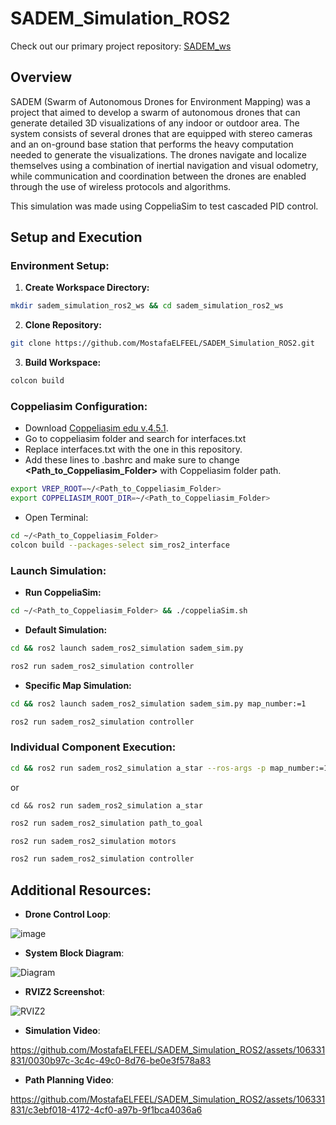 # SADEM_Simulation_ROS2

Check out our primary project repository: [SADEM_ws](https://github.com/RoniEmad/SADEM_ws)

## Overview
SADEM (Swarm of Autonomous Drones for Environment Mapping) was a project that aimed to develop a swarm of autonomous drones that can generate detailed 3D visualizations of any indoor or outdoor area. The system consists of several drones that are equipped with stereo cameras and an on-ground base station that performs the heavy computation needed to generate the visualizations. The drones navigate and localize themselves using a combination of inertial navigation and visual odometry, while communication and coordination between the drones are enabled through the use of wireless protocols and algorithms.

This simulation was made using CoppeliaSim to test cascaded PID control.




## Setup and Execution

### Environment Setup:

1. **Create Workspace Directory:**
```bash
mkdir sadem_simulation_ros2_ws && cd sadem_simulation_ros2_ws
```

2. **Clone Repository:**
```bash
git clone https://github.com/MostafaELFEEL/SADEM_Simulation_ROS2.git
```

3. **Build Workspace:**
```bash
colcon build
```

### Coppeliasim Configuration:

- Download [Coppeliasim edu v.4.5.1](https://www.coppeliarobotics.com/files/V4_5_1_rev4/CoppeliaSim_Edu_V4_5_1_rev4_Ubuntu22_04.tar.xz).
- Go to coppeliasim folder and search for interfaces.txt
- Replace interfaces.txt with the one in this repository.
- Add these lines to .bashrc and make sure to change **<Path_to_Coppeliasim_Folder>** with Coppeliasim folder path.
```bash
export VREP_ROOT=~/<Path_to_Coppeliasim_Folder>
export COPPELIASIM_ROOT_DIR=~/<Path_to_Coppeliasim_Folder>
```
- Open Terminal:
```bash
cd ~/<Path_to_Coppeliasim_Folder>
colcon build --packages-select sim_ros2_interface
```

  

### Launch Simulation:
- **Run CoppeliaSim:**
```bash
cd ~/<Path_to_Coppeliasim_Folder> && ./coppeliaSim.sh
```

- **Default Simulation:**
```bash
cd && ros2 launch sadem_ros2_simulation sadem_sim.py
```
```bash
ros2 run sadem_ros2_simulation controller
```

- **Specific Map Simulation:**
```bash
cd && ros2 launch sadem_ros2_simulation sadem_sim.py map_number:=1
```
```bash
ros2 run sadem_ros2_simulation controller
```

### Individual Component Execution:

```bash
cd && ros2 run sadem_ros2_simulation a_star --ros-args -p map_number:=1
```
or
```
cd && ros2 run sadem_ros2_simulation a_star
```
```bash
ros2 run sadem_ros2_simulation path_to_goal
```
```bash
ros2 run sadem_ros2_simulation motors
```
```bash
ros2 run sadem_ros2_simulation controller
```

## Additional Resources:

- **Drone Control Loop**:
  
![image](https://github.com/MostafaELFEEL/SADEM_Simulation_ROS2/assets/106331831/19c914fe-567b-44d9-8321-913ad5a1c02a)

- **System Block Diagram**:
  
![Diagram](https://github.com/MostafaELFEEL/SADEM_Simulation_ROS2/assets/106331831/5fa63698-972d-48c3-983e-e6a25ebbe7b7)
  
- **RVIZ2 Screenshot**:

![RVIZ2](https://github.com/MostafaELFEEL/SADEM_Simulation_ROS2/assets/106331831/b9ef276b-6557-4b79-bbc1-a810e92cbcea)

- **Simulation Video**:
  
https://github.com/MostafaELFEEL/SADEM_Simulation_ROS2/assets/106331831/0030b97c-3c4c-49c0-8d76-be0e3f578a83
  
- **Path Planning Video**:
  
https://github.com/MostafaELFEEL/SADEM_Simulation_ROS2/assets/106331831/c3ebf018-4172-4cf0-a97b-9f1bca4036a6
